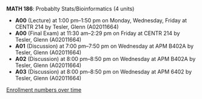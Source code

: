 **MATH 186**: Probablty Stats/Bioinformatics (4 units)

- **A00** (Lecture) at 1:00 pm–1:50 pm on Monday, Wednesday, Friday at CENTR 214 by Tesler, Glenn (A02011664)
- **A00** (Final Exam) at 11:30 am–2:29 pm on Friday at CENTR 214 by Tesler, Glenn (A02011664)
- **A01** (Discussion) at 7:00 pm–7:50 pm on Wednesday at APM B402A by Tesler, Glenn (A02011664)
- **A02** (Discussion) at 8:00 pm–8:50 pm on Wednesday at APM B402A by Tesler, Glenn (A02011664)
- **A03** (Discussion) at 8:00 pm–8:50 pm on Wednesday at APM 6402 by Tesler, Glenn (A02011664)

[Enrollment numbers over time](./MATH186.tsv)
